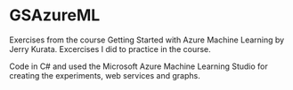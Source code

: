 # GSAzureML
Exercises from the course Getting Started with Azure Machine Learning by Jerry Kurata. 
Excercises I did to practice in the course. 

Code in C# and used the Microsoft Azure Machine Learning Studio for creating the experiments, web services and graphs.
